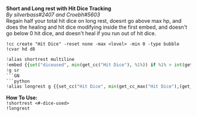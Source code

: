 **Short and Long rest with Hit Dice Tracking**  
*By silverbass#2407 and Croebh#5603*  
Regain half your total hit dice on long rest, doesnt go above max hp, and does the healing and hit dice modifying inside the first embed, and doesn't go below 0 hit dice, and doesn't heal if you run out of hit dice.  
  
`!cc create "Hit Dice" -reset none -max <level> -min 0 -type bubble`  
`!cvar hd d8`  
   
```python  
!alias shortrest multiline  
!embed {{set("diceused", min(get_cc("Hit Dice"), %1%)) if %1% > int(get_cc("Hit Dice")) else set("diceused",%1%)}}{{set("heal",(roll(str(diceused)+str(hd))+(diceused*constitutionMod)))}} -title "<name> rests for a bit." -desc "<name> relaxes, spending {{diceused}} hit die and recovering {{heal}} hit points." -f "Current HP: | {{min(hp, (heal + currentHp))}}/{{hp}}{{set_hp(min(hp, (heal + currentHp)))}}" -f "Hit Dice | {{mod_cc("Hit Dice", -diceused)}}{{get_cc("Hit Dice")}}/{{get_cc_max("Hit Dice")}} {{str(hd)}}" -color <color>  
!g sr  
```GN  
```python  
!alias longrest g {{set_cc("Hit Dice", min(get_cc_max("Hit Dice"),(get_cc("Hit Dice")+(get_cc_max("Hit Dice")/2))))}} lr  
```  
  
**How To Use:**  
`!shortrest <#-dice-used>`   
`!longrest`